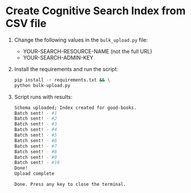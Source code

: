 # Create Cognitive Search Index from CSV file

1. Change the following values in the `bulk_upload.py` file:

    * YOUR-SEARCH-RESOURCE-NAME (not the full URL)
    * YOUR-SEARCH-ADMIN-KEY

1. Install the requirements and run the script:

    ```bash
    pip install -r requirements.txt && \
    python bulk-upload.py
    ```

1. Script runs with results:

    ```bash
    Schema uploaded; Index created for good-books.
    Batch sent! - #1
    Batch sent! - #2
    Batch sent! - #3
    Batch sent! - #4
    Batch sent! - #5
    Batch sent! - #6
    Batch sent! - #7
    Batch sent! - #8
    Batch sent! - #9
    Batch sent! - #10
    Done!
    Upload complete

    Done. Press any key to close the terminal.
    ```
